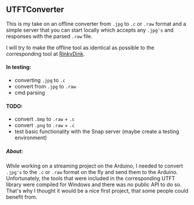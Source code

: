## UTFTConverter

This is my take on an offline converter from `.jpg` to `.c` or `.raw` format and a simple server that you can start locally which accepts any `.jpg's` and responses with the parsed `.raw` file.

I will try to make the offline tool as identical as possible to the corresponding tool at [RinkyDink](http://www.rinkydinkelectronics.com/library.php?id=51).

#### In testing:

  * converting `.jpg` to `.c`
  * convert from `.jpg` to `.raw`
  * cmd parsing

#### TODO:

  * convert `.bmp` to `.raw` + `.c`
  * convert `.png` to `.raw` + `.c`
  * test basic functionality with the Snap server (maybe create a testing environment)


##### About:

While working on a streaming project on the Arduino, I needed to convert `.jpg's` to the `.c` or `.raw` format on the fly and send them to the Arduino. Unfortunately, the tools that were included in the corresponding UTFT library were compiled for Windows and there was no public API to do so. That's why I thought it would be a nice first project, that some people could benefit from.
